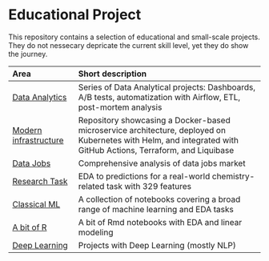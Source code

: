 # Educational Project  

This repository contains a selection of educational and small-scale projects.  
They do not nessecary depricate the current skill level, yet they do show the journey.  

| Area | Short description | 
| :---------------------- | :---------------------- |
| [Data Analytics](https://github.com/IMosia/educational_projects/tree/main/Data_Analytics/README.md) | Series of Data Analytical projects: Dashboards, A/B tests, automatization with Airflow, ETL, post-mortem analysis |
| [Modern infrastructure](https://github.com/IMosia/modern_infrastructure) | Repository showcasing a Docker-based microservice architecture, deployed on Kubernetes with Helm, and integrated with GitHub Actions, Terraform, and Liquibase |
| [Data Jobs](https://github.com/IMosia/educational_projects/tree/main/Data_Jobs) | Comprehensive analysis of data jobs market |
| [Research Task](https://github.com/IMosia/educational_projects/tree/main/Research_Task) | EDA to predictions for a real-world chemistry-related task with 329 features |
| [Classical ML](https://github.com/IMosia/educational_projects/tree/main/Classical_ML/README.md) | A collection of notebooks covering a broad range of machine learning and EDA tasks |
| [A bit of R](https://github.com/IMosia/educational_projects/tree/main/R_notebooks/README.md) | A bit of Rmd notebooks with EDA and linear modeling |
| [Deep Learning](https://github.com/IMosia/educational_projects/tree/main/Deep_Learning/README.md) | Projects with Deep Learning (mostly NLP) |
